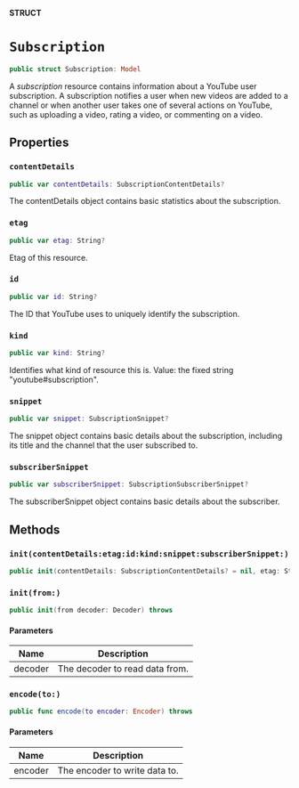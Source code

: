 **STRUCT**

# `Subscription`

```swift
public struct Subscription: Model
```

A *subscription* resource contains information about a YouTube user subscription. A subscription notifies a user when new videos are added to a channel or when another user takes one of several actions on YouTube, such as uploading a video, rating a video, or commenting on a video.

## Properties
### `contentDetails`

```swift
public var contentDetails: SubscriptionContentDetails?
```

The contentDetails object contains basic statistics about the subscription.

### `etag`

```swift
public var etag: String?
```

Etag of this resource.

### `id`

```swift
public var id: String?
```

The ID that YouTube uses to uniquely identify the subscription.

### `kind`

```swift
public var kind: String?
```

Identifies what kind of resource this is. Value: the fixed string "youtube#subscription".

### `snippet`

```swift
public var snippet: SubscriptionSnippet?
```

The snippet object contains basic details about the subscription, including its title and the channel that the user subscribed to.

### `subscriberSnippet`

```swift
public var subscriberSnippet: SubscriptionSubscriberSnippet?
```

The subscriberSnippet object contains basic details about the subscriber.

## Methods
### `init(contentDetails:etag:id:kind:snippet:subscriberSnippet:)`

```swift
public init(contentDetails: SubscriptionContentDetails? = nil, etag: String? = nil, id: String? = nil, kind: String? = nil, snippet: SubscriptionSnippet? = nil, subscriberSnippet: SubscriptionSubscriberSnippet? = nil)
```

### `init(from:)`

```swift
public init(from decoder: Decoder) throws
```

#### Parameters

| Name | Description |
| ---- | ----------- |
| decoder | The decoder to read data from. |

### `encode(to:)`

```swift
public func encode(to encoder: Encoder) throws
```

#### Parameters

| Name | Description |
| ---- | ----------- |
| encoder | The encoder to write data to. |